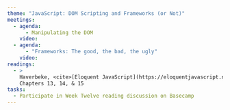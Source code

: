 ```yaml
---
theme: "JavaScript: DOM Scripting and Frameworks (or Not)"
meetings:
  - agenda:
      - Manipulating the DOM
    video:
  - agenda:
      - "Frameworks: The good, the bad, the ugly"
    video:
readings:
  - >
    Haverbeke, <cite>[Eloquent JavaScript](https://eloquentjavascript.net)</cite> (open access),
    Chapters 13, 14, & 15
tasks:
  - Participate in Week Twelve reading discussion on Basecamp
---
```

